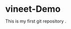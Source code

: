 # vineet-Demo
This is my first git repository .
<!DOCTYPE html>
<html lang="en">
<head>
    <meta charset="UTF-8">
    <meta name="viewport" content="width=device-width, initial-scale=1.0">
    <title>GitHub Inspired Page</title>
    <link rel="stylesheet" href="https://cdnjs.cloudflare.com/ajax/libs/font-awesome/6.4.0/css/all.min.css">
    <style>
        * {
            margin: 0;
            padding: 0;
            box-sizing: border-box;
            font-family: -apple-system, BlinkMacSystemFont, 'Segoe UI', Roboto, Oxygen, Ubuntu, Cantarell, 'Open Sans', 'Helvetica Neue', sans-serif;
        }
        
        body {
            background-color: #0d1117;
            color: #c9d1d9;
            line-height: 1.5;
        }
        
        .container {
            max-width: 1280px;
            margin: 0 auto;
            padding: 0 16px;
        }
        
        /* Header */
        header {
            background-color: #161b22;
            padding: 12px 0;
            border-bottom: 1px solid #30363d;
        }
        
        .header-content {
            display: flex;
            align-items: center;
            justify-content: space-between;
        }
        
        .logo {
            display: flex;
            align-items: center;
            gap: 16px;
        }
        
        .logo svg {
            fill: #f0f6fc;
        }
        
        .search-bar {
            background-color: #0d1117;
            border: 1px solid #30363d;
            border-radius: 6px;
            padding: 8px 16px;
            color: #c9d1d9;
            width: 300px;
            margin: 0 16px;
        }
        
        .nav-links {
            display: flex;
            gap: 16px;
        }
        
        .nav-links a {
            color: #c9d1d9;
            text-decoration: none;
            font-weight: 500;
        }
        
        .nav-links a:hover {
            color: #f0f6fc;
        }
        
        /* Main Content */
        .main-content {
            display: flex;
            margin-top: 32px;
            gap: 16px;
        }
        
        .profile-section {
            width: 25%;
        }
        
        .profile-card {
            background-color: #161b22;
            border: 1px solid #30363d;
            border-radius: 6px;
            padding: 16px;
            text-align: center;
        }
        
        .profile-img {
            width: 100%;
            border-radius: 50%;
            max-width: 200px;
            border: 1px solid #30363d;
        }
        
        .profile-name {
            margin-top: 16px;
            font-size: 24px;
            font-weight: 600;
        }
        
        .profile-username {
            color: #7d8590;
            font-size: 18px;
        }
        
        .profile-bio {
            margin: 16px 0;
        }
        
        .profile-stats {
            display: flex;
            justify-content: center;
            gap: 16px;
            margin: 16px 0;
        }
        
        .profile-stat {
            display: flex;
            align-items: center;
            gap: 4px;
        }
        
        /* Repositories */
        .repos-section {
            width: 75%;
        }
        
        .repos-header {
            display: flex;
            justify-content: space-between;
            align-items: center;
            margin-bottom: 16px;
        }
        
        .section-title {
            font-size: 24px;
            font-weight: 600;
        }
        
        .repo-filters {
            display: flex;
            gap: 8px;
        }
        
        .btn {
            background-color: #21262d;
            color: #c9d1d9;
            border: 1px solid #30363d;
            border-radius: 6px;
            padding: 8px 16px;
            cursor: pointer;
            font-weight: 500;
            display: flex;
            align-items: center;
            gap: 4px;
        }
        
        .btn-primary {
            background-color: #238636;
            color: #fff;
            border: 1px solid #2ea043;
        }
        
        .btn-primary:hover {
            background-color: #2ea043;
        }
        
        .btn:hover {
            background-color: #30363d;
        }
        
        .repo-list {
            display: flex;
            flex-direction: column;
            gap: 16px;
        }
        
        .repo-card {
            background-color: #161b22;
            border: 1px solid #30363d;
            border-radius: 6px;
            padding: 16px;
        }
        
        .repo-header {
            display: flex;
            justify-content: space-between;
            align-items: center;
            margin-bottom: 8px;
        }
        
        .repo-name {
            color: #58a6ff;
            text-decoration: none;
            font-weight: 600;
            font-size: 18px;
        }
        
        .repo-name:hover {
            text-decoration: underline;
        }
        
        .repo-visibility {
            border: 1px solid #30363d;
            border-radius: 12px;
            padding: 2px 8px;
            font-size: 12px;
            color: #7d8590;
        }
        
        .repo-desc {
            margin-bottom: 16px;
            color: #7d8590;
        }
        
        .repo-details {
            display: flex;
            gap: 16px;
            color: #7d8590;
            font-size: 14px;
        }
        
        .repo-detail {
            display: flex;
            align-items: center;
            gap: 4px;
        }
        
        /* Footer */
        footer {
            margin-top: 40px;
            padding: 24px 0;
            border-top: 1px solid #30363d;
            text-align: center;
            color: #7d8590;
        }
        
        .footer-links {
            display: flex;
            justify-content: center;
            gap: 16px;
            margin-top: 8px;
        }
        
        .footer-links a {
            color: #58a6ff;
            text-decoration: none;
        }
        
        .footer-links a:hover {
            text-decoration: underline;
        }
        
        /* Responsive */
        @media (max-width: 768px) {
            .main-content {
                flex-direction: column;
            }
            
            .profile-section, .repos-section {
                width: 100%;
            }
            
            .header-content {
                flex-direction: column;
                gap: 16px;
            }
            
            .search-bar {
                width: 100%;
                margin: 0;
            }
        }
    </style>
</head>
<body>
    <header>
        <div class="container">
            <div class="header-content">
                <div class="logo">
                    <svg height="32" aria-hidden="true" viewBox="0 0 16 16" version="1.1" width="32" data-view-component="true">
                        <path d="M8 0C3.58 0 0 3.58 0 8C0 11.54 2.29 14.53 5.47 15.59C5.87 15.66 6.02 15.42 6.02 15.21C6.02 15.02 6.01 14.39 6.01 13.72C4 14.09 3.48 13.23 3.32 12.78C3.23 12.55 2.84 11.84 2.5 11.65C2.22 11.5 1.82 11.13 2.49 11.12C3.12 11.11 3.57 11.7 3.72 11.94C4.44 13.15 5.59 12.81 6.05 12.6C6.12 12.08 6.33 11.73 6.56 11.53C4.78 11.33 2.92 10.64 2.92 7.58C2.92 6.71 3.23 5.99 3.74 5.43C3.66 5.23 3.38 4.41 3.82 3.31C3.82 3.31 4.49 3.1 6.02 4.13C6.66 3.95 7.34 3.86 8.02 3.86C8.7 3.86 9.38 3.95 10.02 4.13C11.55 3.09 12.22 3.31 12.22 3.31C12.66 4.41 12.38 5.23 12.3 5.43C12.81 5.99 13.12 6.7 13.12 7.58C13.12 10.65 11.25 11.33 9.47 11.53C9.76 11.78 10.01 12.26 10.01 13.01C10.01 14.08 10 14.94 10 15.21C10 15.42 10.15 15.67 10.55 15.59C13.71 14.53 16 11.53 16 8C16 3.58 12.42 0 8 0Z"></path>
                    </svg>
                </div>
                
                <input type="text" class="search-bar" placeholder="Search or jump to...">
                
                <div class="nav-links">
                    <a href="#">Pull requests</a>
                    <a href="#">Issues</a>
                    <a href="#">Codespaces</a>
                    <a href="#">Marketplace</a>
                    <a href="#">Explore</a>
                </div>
            </div>
        </div>
    </header>
    
    <div class="container">
        <main class="main-content">
            <section class="profile-section">
                <div class="profile-card">
                    <img src="https://via.placeholder.com/260" alt="Profile Image" class="profile-img">
                    <h1 class="profile-name">John Doe</h1>
                    <p class="profile-username">johndoe</p>
                    <p class="profile-bio">Software developer passionate about open source and web technologies.</p>
                    
                    <div class="profile-stats">
                        <div class="profile-stat">
                            <i class="fas fa-users"></i>
                            <span>24 followers</span>
                        </div>
                        <div class="profile-stat">
                            <span>·</span>
                            <span>15 following</span>
                        </div>
                    </div>
                    
                    <div class="profile-stats">
                        <div class="profile-stat">
                            <i class="fas fa-map-marker-alt"></i>
                            <span>San Francisco, CA</span>
                        </div>
                    </div>
                </div>
            </section>
            
            <section class="repos-section">
                <div class="repos-header">
                    <h2 class="section-title">Repositories</h2>
                    <div class="repo-filters">
                        <button class="btn">
                            <i class="fas fa-filter"></i>
                            <span>Filters</span>
                        </button>
                        <button class="btn btn-primary">
                            <i class="fas fa-plus"></i>
                            <span>New</span>
                        </button>
                    </div>
                </div>
                
                <div class="repo-list">
                    <div class="repo-card">
                        <div class="repo-header">
                            <a href="#" class="repo-name">awesome-project</a>
                            <span class="repo-visibility">Public</span>
                        </div>
                        <p class="repo-desc">A curated list of awesome resources and projects.</p>
                        <div class="repo-details">
                            <div class="repo-detail">
                                <span style="color: #f34f29;">●</span>
                                <span>HTML</span>
                            </div>
                            <div class="repo-detail">
                                <i class="far fa-star"></i>
                                <span>128</span>
                            </div>
                            <div class="repo-detail">
                                <i class="fas fa-code-branch"></i>
                                <span>12</span>
                            </div>
                            <div class="repo-detail">
                                <span>Updated 3 days ago</span>
                            </div>
                        </div>
                    </div>
                    
                    <div class="repo-card">
                        <div class="repo-header">
                            <a href="#" class="repo-name">node-backend</a>
                            <span class="repo-visibility">Public</span>
                        </div>
                        <p class="repo-desc">A backend server built with Node.js and Express.</p>
                        <div class="repo-details">
                            <div class="repo-detail">
                                <span style="color: #f1e05a;">●</span>
                                <span>JavaScript</span>
                            </div>
                            <div class="repo-detail">
                                <i class="far fa-star"></i>
                                <span>42</span>
                            </div>
                            <div class="repo-detail">
                                <i class="fas fa-code-branch"></i>
                                <span>7</span>
                            </div>
                            <div class="repo-detail">
                                <span>Updated 2 weeks ago</span>
                            </div>
                        </div>
                    </div>
                    
                    <div class="repo-card">
                        <div class="repo-header">
                            <a href="#" class="repo-name">react-ui-library</a>
                            <span class="repo-visibility">Private</span>
                        </div>
                        <p class="repo-desc">A collection of reusable React components.</p>
                        <div class="repo-details">
                            <div class="repo-detail">
                                <span style="color: #61dafb;">●</span>
                                <span>TypeScript</span>
                            </div>
                            <div class="repo-detail">
                                <i class="far fa-star"></i>
                                <span>86</span>
                            </div>
                            <div class="repo-detail">
                                <i class="fas fa-code-branch"></i>
                                <span>9</span>
                            </div>
                            <div class="repo-detail">
                                <span>Updated 5 days ago</span>
                            </div>
                        </div>
                    </div>
                </div>
            </section>
        </main>
    </div>
    
    <footer>
        <div class="container">
            <p>© 2023 GitHub, Inc.</p>
            <div class="footer-links">
                <a href="#">Terms</a>
                <a href="#">Privacy</a>
                <a href="#">Security</a>
                <a href="#">Status</a>
                <a href="#">Docs</a>
                <a href="#">Contact</a>
            </div>
        </div>
    </footer>

    <script>
        // Simple JavaScript for demonstration
        document.querySelector('.btn-primary').addEventListener('click', function() {
            alert('This would normally open a repository creation dialog.');
        });
    </script>
</body>
</html>
Author - VineetVishwakarma 
